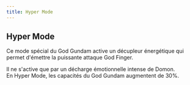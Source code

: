 ```yaml
---
title: Hyper Mode
---
```


Hyper Mode
----------

Ce mode spécial du God Gundam active un décupleur énergétique qui permet d'émettre la puissante attaque God Finger.


Il ne s'active que par un décharge émotionnelle intense de Domon.   
En Hyper Mode, les capacités du God Gundam augmentent de 30%.  
